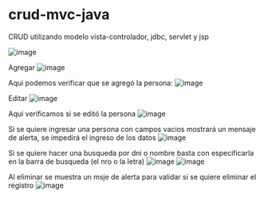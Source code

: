 # crud-mvc-java
CRUD utilizando modelo vista-controlador, jdbc, servlet y jsp

![image](https://user-images.githubusercontent.com/97992147/211700803-16ec8997-5461-4d74-8fb4-7c27c4f2f205.png)

Agregar 
![image](https://user-images.githubusercontent.com/97992147/211700908-a1364d0c-43ec-41dc-bb08-df797d6e5c7f.png)

Aqui podemos verificar que se agregó la persona:
![image](https://user-images.githubusercontent.com/97992147/211700959-b18fb5a9-1dd1-4a66-bb8d-72be3e6b3338.png)

Editar
![image](https://user-images.githubusercontent.com/97992147/211701063-4ecc42f7-b9d6-47b0-9f00-9ffd7016dd3b.png)

Aqui verificamos si se editó la persona
![image](https://user-images.githubusercontent.com/97992147/211701105-67b00d37-789a-4255-a2b0-e911da408017.png)

Si se quiere ingresar una persona con campos vacios mostrará un mensaje de alerta, se impedirá el ingreso de los datos
![image](https://user-images.githubusercontent.com/97992147/211701241-0b311e23-6749-4d72-b3ba-819085423bab.png)

Si se quiere hacer una busqueda por dni o nombre basta con especificarla en la barra de busqueda (el nro o la letra)
![image](https://user-images.githubusercontent.com/97992147/211701512-4ea429ac-cc15-45a5-b242-bc44135b6d3b.png)
![image](https://user-images.githubusercontent.com/97992147/211701619-8b2a5205-5077-4d66-89a2-6cafa80bf11d.png)

Al eliminar se muestra un msje de alerta para validar si se quiere eliminar el registro
![image](https://user-images.githubusercontent.com/97992147/211701772-dd50909d-19fd-4c2c-b8e4-5e9432bec92e.png)

